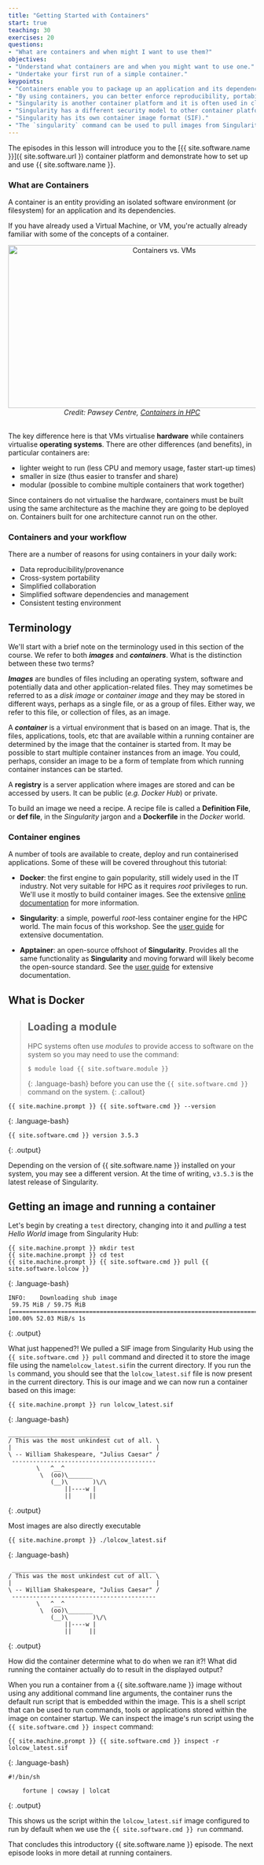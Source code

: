 ```yaml
---
title: "Getting Started with Containers"
start: true
teaching: 30
exercises: 20
questions:
- "What are containers and when might I want to use them?"
objectives:
- "Understand what containers are and when you might want to use one."
- "Undertake your first run of a simple container."
keypoints:
- "Containers enable you to package up an application and its dependencies."
- "By using containers, you can better enforce reproducibility, portability and share-ability of your computational workflows."
- "Singularity is another container platform and it is often used in cluster/HPC/research environments."
- "Singularity has a different security model to other container platforms, one of the key reasons that it is well suited to HPC and cluster environments."
- "Singularity has its own container image format (SIF)."
- "The `singularity` command can be used to pull images from Singularity Hub and run a container from an image file."
---
```


The episodes in this lesson will introduce you to the [{{ site.software.name }}]({ site.software.url }) container platform and demonstrate how to set up and use {{ site.software.name }}.

### What are Containers

A container is an entity providing an isolated software environment (or filesystem) for an application and its dependencies.  

If you have already used a Virtual Machine, or VM, you're actually already familiar with some of the concepts of a container.

<!-- ![Containers vs. VMs]({{ page.root }}/fig/container_vs_vm.png) -->
<div style="text-align: center;">
<img src="{{ page.root }}/fig/container_vs_vm.png" alt="Containers vs. VMs" width="619" height="331"/>
<div><em>Credit: Pawsey Centre, <a href='https://pawseysc.github.io/sc19-containers/'>Containers in HPC</a></em></div>
</div>
<br>

The key difference here is that VMs virtualise **hardware** while containers virtualise **operating systems**.  There are other differences (and benefits), in particular containers are:

* lighter weight to run (less CPU and memory usage, faster start-up times)
* smaller in size (thus easier to transfer and share)
* modular (possible to combine multiple containers that work together)

Since containers do not virtualise the hardware, containers must be built using the same architecture
as the machine they are going to be deployed on.
Containers built for one architecture cannot run on the other.

### Containers and your workflow

There are a number of reasons for using containers in your daily work:

* Data reproducibility/provenance
* Cross-system portability
* Simplified collaboration
* Simplified software dependencies and management
* Consistent testing environment

## Terminology

We'll start with a brief note on the terminology used in this section of the course. We refer to both ***images*** and ***containers***. What is the distinction between these two terms?

***Images*** are bundles of files including an operating system, software and potentially data and other application-related files. They may sometimes be referred to as a *disk image* or *container image* and they may be stored in different ways, perhaps as a single file, or as a group of files. Either way, we refer to this file, or collection of files, as an image.

A ***container*** is a virtual environment that is based on an image. That is, the files, applications, tools, etc that are available within a running container are determined by the image that the container is started from. It may be possible to start multiple container instances from an image. You could, perhaps, consider an image to be a form of template from which running container instances can be started.

A **registry** is a server application where images are stored and can be accessed by users.  It can be public (*e.g.* *Docker Hub*) or private.

To build an image we need a recipe.  A recipe file is called a **Definition File**, or **def file**, in the *Singularity* jargon and a **Dockerfile** in the *Docker* world.

### Container engines

A number of tools are available to create, deploy and run containerised applications.  Some of these will be covered throughout this tutorial:

* **Docker**: the first engine to gain popularity, still widely used in the IT industry.  Not very suitable for HPC as it requires *root* privileges to run. We'll use it mostly to build container images. See the extensive [online documentation](https://docs.docker.com/) for more information.

* **Singularity**: a simple, powerful *root*-less container engine for the HPC world. The main focus of this workshop. See the [user guide](https://sylabs.io/guides/latest/user-guide/) for extensive documentation.

* **Apptainer**: an open-source offshoot of **Singularity**. Provides all the same functionality as **Singularity** and moving forward will likely become the open-source standard. See the [user guide](https://apptainer.org/docs/user/main/) for extensive documentation.

## What is Docker

> ## Loading a module
> HPC systems often use *modules* to provide access to software on the system so you may need to use the command:
>
> ~~~
> $ module load {{ site.software.module }}
> ~~~
>
> {: .language-bash}
> before you can use the `{{ site.software.cmd }}` command on the system.
{: .callout}

~~~
{{ site.machine.prompt }} {{ site.software.cmd }} --version
~~~
{: .language-bash}

~~~
{{ site.software.cmd }} version 3.5.3
~~~
{: .output}

Depending on the version of {{ site.software.name }} installed on your system, you may see a different version. At the time of writing, `v3.5.3` is the latest release of Singularity.

## Getting an image and running a container

Let's begin by creating a `test` directory, changing into it and *pulling* a test *Hello World* image from Singularity Hub:

~~~
{{ site.machine.prompt }} mkdir test
{{ site.machine.prompt }} cd test
{{ site.machine.prompt }} {{ site.software.cmd }} pull {{ site.software.lolcow }}
~~~
{: .language-bash}

~~~
INFO:    Downloading shub image
 59.75 MiB / 59.75 MiB [===============================================================================================================] 100.00% 52.03 MiB/s 1s
~~~
{: .output}

What just happened?! We pulled a SIF image from Singularity Hub using the `{{ site.software.cmd }} pull` command and directed it to store the image file using the name`lolcow_latest.sif`in the current directory. If you run the `ls` command, you should see that the `lolcow_latest.sif` file is now present in the current directory. This is our image and we can now run a container based on this image:

~~~
{{ site.machine.prompt }} run lolcow_latest.sif
~~~
{: .language-bash}

~~~
_____________________________
/ This was the most unkindest cut of all. \
|                                         |
\ -- William Shakespeare, "Julius Caesar" /
 -----------------------------------------
        \   ^__^
         \  (oo)\_______
            (__)\       )\/\
                ||----w |
                ||     ||
~~~
{: .output}

Most images are also directly executable

~~~
{{ site.machine.prompt }} ./lolcow_latest.sif
~~~
{: .language-bash}

~~~
 _________________________________________
/ This was the most unkindest cut of all. \
|                                         |
\ -- William Shakespeare, "Julius Caesar" /
 -----------------------------------------
        \   ^__^
         \  (oo)\_______
            (__)\       )\/\
                ||----w |
                ||     ||
~~~
{: .output}

How did the container determine what to do when we ran it?! What did running the container actually do to result in the displayed output?

When you run a container from a {{ site.software.name }} image without using any additional command line arguments, the container runs the default run script that is embedded within the image. This is a shell script that can be used to run commands, tools or applications stored within the image on container startup. We can inspect the image's run script using the `{{ site.software.cmd }} inspect` command:

~~~
{{ site.machine.prompt }} {{ site.software.cmd }} inspect -r lolcow_latest.sif
~~~
{: .language-bash}

~~~
#!/bin/sh

    fortune | cowsay | lolcat
~~~
{: .output}

This shows us the script within the `lolcow_latest.sif` image configured to run by default when we use the `{{ site.software.cmd }} run` command.

That concludes this introductory {{ site.software.name }} episode. The next episode looks in more detail at running containers.
